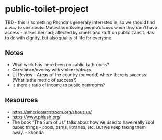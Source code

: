 # public-toilet-project
TBD - this is something Rhonda's generally interested in, so we should find a way to contribute.
Motivation: Seeing people’s faces when they don’t have access - makes her sad; affected by smells and stuff on public transit. Has to do with dignity, but also quality of life for everyone.

## Notes
- What work has there been on public bathrooms?
- Correlation/overlay with violence/drugs
- Lit Review - Areas of the country (or world) where there is success. (What is the metric of success?)
- Is there a ratio of income to public bathrooms?


## Resources
- https://americanrestroom.org/about-us/
- https://www.phlush.org/
- The book “The Sum of Us” talks about how we used to have really cool public things - pools, parks, libraries, etc.  But we keep taking them away. - Rhonda
